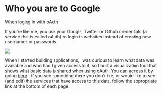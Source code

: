 # Who you are to Google
When loging in with oAuth

If you’re like me, you use your Google, Twitter or Github credentials (a service that is called oAuth) to login to  websites instead of creating new usernames or passwords. 

![](http://i.imgur.com/LxgZ0Ry.png)

When I started building applications, I was curious to learn what data was available and who had I given access to it, so I built a visualization tool that shows what basic data is shared when using oAuth. You can access it by going [here](http://whoyouare.jaimes.me) - if you see something there you don’t like, or would like to see (and edit) the services that have access to this data, follow the appropriate link at the bottom of each page.